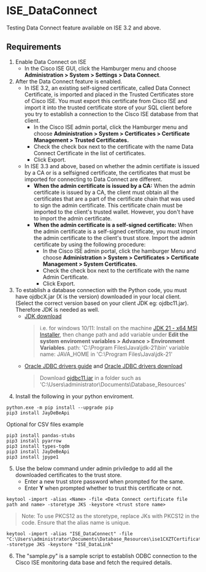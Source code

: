 # ISE_DataConnect

Testing Data Connect feature available on ISE 3.2 and above.

## Requirements
1. Enable Data Connect on ISE
   - In the Cisco ISE GUI, click the Hamburger menu and choose **Administration > System > Settings > Data Connect**.
2. After the Data Connect feature is enabled.
   - In ISE 3.2, an existing self-signed certificate, called Data Connect Certificate, is imported and placed in the Trusted Certificates store of Cisco ISE. You must export this certificate from Cisco ISE and import it into the trusted certificate store of your SQL client before you try to establish a connection to the Cisco ISE database from that client.
      - In the Cisco ISE admin portal, click the Hamburger menu and choose **Administration > System > Certificates > Certificate Management > Trusted Certificates.**
      - Check the check box next to the certificate with the name Data Connect Certificate in the list of certificates.
      - Click Export.
   - In ISE 3.3 and above, based on whether the admin certifiate is issued by a CA or is a selfsigned certificate, the certificates that must be imported for connecting to Data Connect are different.
      - **When the admin certificate is issued by a CA:** When the admin certificate is issued by a CA, the client must obtain all the certificates that are a part of the certificate chain that was used to sign the admin certificate. This certificate chain must be imported to the client's trusted wallet. However, you don't have to import the admin certificate.
      - **When the admin certificate is a self-signed certificate:** When the admin certificate is a self-signed certificate, you must import the admin certificate to the client's trust store. Import the admin certificate by using the following procedure:
         - In the Cisco ISE admin portal, click the hamburger Menu and choose **Administration > System > Certificates > Certificate Management > System Certificates.**
         - Check the check box next to the certificate with the name Admin Certificate.
         - Click Export. 
3. To establish a database connection with the Python code, you must have ojdbcX.jar (X is the version) downloaded in your local client. (Select the correct version based on your client JDK eg: ojdbc11.jar). Therefore JDK is needed as well.
   - [JDK download](https://www.oracle.com/java/technologies/downloads/) 
      > i.e. for windows 10/11: Install on  the machine [JDK 21 - x64 MSI Installer](https://download.oracle.com/java/21/latest/jdk-21_windows-x64_bin.msi), then change path and add variable under **Edit the system enviroment variables > Advance > Environment Variables**. path: 'C:\Program Files\Java\jdk-21\bin' variable name: JAVA_HOME in 'C:\Program Files\Java\jdk-21'
   - [Oracle JDBC drivers guide](https://www.oracle.com/database/technologies/maven-central-guide.html) and [Oracle JDBC drivers download](https://www.oracle.com/database/technologies/appdev/jdbc-downloads.html)
      > Download [ojdbc11.jar](https://download.oracle.com/otn-pub/otn_software/jdbc/236/ojdbc11.jar) in a folder such as 'C:\Users\administrator\Documents\Database_Resources'
4. Install the following in your python enviroment.
```console
python.exe -m pip install --upgrade pip
pip3 install JayDeBeApi
```
Optional for CSV files example
```console
pip3 install pandas-stubs
pip3 install pyarrow
pip3 install types-tqdm
pip3 install JayDeBeApi
pip3 install jpype1
```
5. Use the below command under admin priviledge to add all the downloaded certificates to the trust store.
   - Enter a new trust store password when prompted for the same.
   - Enter **Y** when prompted whether to trust this certificate or not.
```JDK
keytool -import -alias <Name> -file <Data Connect certificate file path and name> -storetype JKS -keystore <trust store name>
```
   >Note: To use PKCS12 as the storetype, replace JKs with PKCS12 in the code. Ensure that the alias name is unique.

```JDK
keytool -import -alias "ISE_DataConnect" -file "C:\Users\administrator\Documents\Database_Resources\ise1CXZTCertificate.pem" -storetype JKS -keystore "ISE_DataLink"
```
6. The "sample.py" is a sample script to establish ODBC connection to the Cisco ISE monitoring data base and fetch the required details.
